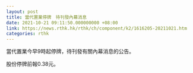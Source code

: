 ```yaml
---
layout: post
title: 當代置業停牌　待刊發內幕消息
date: 2021-10-21 09:11:50.000000000 +08:00
link: https://news.rthk.hk/rthk/ch/component/k2/1616205-20211021.htm
categories: rthk
---
```


當代置業今早9時起停牌，待刊發有關內幕消息的公告。

股份停牌前報0.38元。
